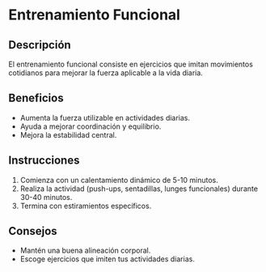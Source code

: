 # Entrenamiento Funcional

## Descripción
El entrenamiento funcional consiste en ejercicios que imitan movimientos cotidianos para mejorar la fuerza aplicable a la vida diaria.

## Beneficios
- Aumenta la fuerza utilizable en actividades diarias.
- Ayuda a mejorar coordinación y equilibrio.
- Mejora la estabilidad central.

## Instrucciones

1. Comienza con un calentamiento dinámico de 5-10 minutos.
2. Realiza la actividad (push-ups, sentadillas, lunges funcionales) durante 30-40 minutos.
3. Termina con estiramientos específicos.

## Consejos
- Mantén una buena alineación corporal.
- Escoge ejercicios que imiten tus actividades diarias.